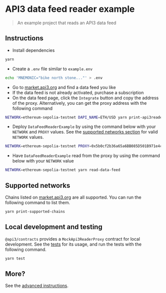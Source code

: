 # API3 data feed reader example

> An example project that reads an API3 data feed

## Instructions

- Install dependencies

```sh
yarn
```

- Create a `.env` file similar to `example.env`

```sh
echo 'MNEMONIC="bike north stone..."' > .env
```

- Go to [market.api3.org](https://market.api3.org) and find a data feed you like
- If the data feed is not already activated, purchase a subscription
- On the data feed page, click the `Integrate` button and copy the address of the proxy.
  Alternatively, you can get the proxy address with the following command

```sh
NETWORK=ethereum-sepolia-testnet DAPI_NAME=ETH/USD yarn print-api3readerproxyv1-address
```

- Deploy `DataFeedReaderExample` by using the command below with your `NETWORK` and `PROXY` values.
  See the [supported networks section](#supported-networks) for valid `NETWORK` values.

```sh
NETWORK=ethereum-sepolia-testnet PROXY=0x5b0cf2b36a65a6BB085D501B971e4c102B9Cd473 yarn deploy
```

- Have `DataFeedReaderExample` read from the proxy by using the command below with your `NETWORK` value

```sh
NETWORK=ethereum-sepolia-testnet yarn read-data-feed
```

## Supported networks

Chains listed on [market.api3.org](https://market.api3.org/) are all supported.
You can run the following command to list them.

```sh
yarn print-supported-chains
```

## Local development and testing

`@api3/contracts` provides a `MockApi3ReaderProxy` contract for local development.
See the [tests](./test/DataFeedReaderExample.sol.js) for its usage, and run the tests with the following command.

```sh
yarn test
```

## More?

See the [advanced instructions](./scripts/README.md).

